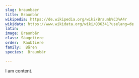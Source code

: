 ```yaml
---
slug: braunbaer
title: Braunbär
wikipedia: https://de.wikipedia.org/wiki/Braunb%C3%A4r
wikidata: https://www.wikidata.org/wiki/Q36341?uselang=de
latin:
image: Braunbär
class: Säugetiere
order:  Raubtiere
family:  Bären
species:  Braunbär

---
```


I am content.
